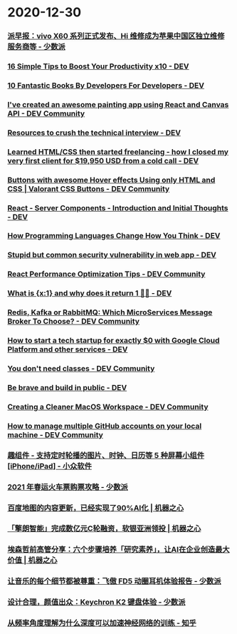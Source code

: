 
# 2020-12-30

### [派早报：vivo X60 系列正式发布、Hi 维修成为苹果中国区独立维修服务商等 - 少数派](https://sspai.com/post/64299)

### [16 Simple Tips to Boost Your Productivity x10 - DEV](https://dev.to/mcsee/16-simple-tips-to-boost-your-productivity-x10-1bf3)

### [10 Fantastic Books By Developers For Developers - DEV](https://dev.to/simonholdorf/10-fantastic-books-by-developers-for-developers-3hgc)

### [I've created an awesome painting app using React and Canvas API - DEV Community](https://dev.to/adrianbdesigns/i-ve-created-an-awesome-painting-app-using-react-and-canvas-api-47o9)

### [Resources to crush the technical interview - DEV](https://dev.to/denicmarko/resources-to-crush-the-technical-interview-1fc4)

### [Learned HTML/CSS then started freelancing - how I closed my very first client for $19,950 USD from a cold call - DEV](https://dev.to/coder_sales/learned-html-css-then-started-freelancing-how-i-closed-my-very-first-client-for-19-950-usd-from-a-cold-call-3701)

### [Buttons with awesome Hover effects Using only HTML and CSS | Valorant CSS Buttons - DEV Community](https://dev.to/lampewebdev/buttons-with-awesome-hover-effects-using-only-html-and-css-valorant-css-buttons-4icf)

### [React - Server Components - Introduction and Initial Thoughts - DEV](https://dev.to/sidthesloth92/react-server-components-initial-thoughts-3lml)

### [How Programming Languages Change How You Think - DEV](https://dev.to/integerman/how-programming-languages-change-how-you-think-ok1)

### [Stupid but common security vulnerability in web app  - DEV](https://dev.to/franzwong/stupid-but-common-security-vulnerability-in-web-app-24fd)

### [React Performance Optimization Tips - DEV Community](https://dev.to/harshdand/react-performance-optimization-tips-4238)

### [What is {x:1} and why does it return 1 🤷‍♂️  - DEV](https://dev.to/h43z/what-is-x-1-and-why-does-it-return-1-lbj)

### [Redis, Kafka or RabbitMQ: Which MicroServices Message Broker To Choose? - DEV Community](https://dev.to/assyahid/redis-kafka-or-rabbitmq-which-microservices-message-broker-to-choose-55k8)

### [How to start a tech startup for exactly $0 with Google Cloud Platform and other services - DEV](https://dev.to/geshan/how-to-start-a-tech-startup-for-exactly-0-with-google-cloud-platform-and-other-services-4i4d)

### [You don't need classes - DEV Community](https://dev.to/lukeshiru/you-don-t-need-classes-jk4)

### [Be brave and build in public - DEV](https://dev.to/victoria/be-brave-and-build-in-public-5afg)

### [Creating a Cleaner MacOS Workspace - DEV Community](https://dev.to/m4cs/creating-a-cleaner-macos-workspace-2e35)

### [How to manage multiple GitHub accounts on your local machine - DEV Community](https://dev.to/codetraveling/how-to-manage-multiple-github-accounts-on-your-local-machine-3gj0)

### [趣组件 - 支持定时轮播的图片、时钟、日历等 5 种屏幕小组件[iPhone/iPad] - 小众软件](https://www.appinn.com/qu-zu-jian-for-ios/)

### [2021 年春运火车票购票攻略 - 少数派](https://sspai.com/post/64285)

### [百度地图的内容更新，已经实现了90%AI化 | 机器之心](https://www.jiqizhixin.com/articles/2020-12-30-3)

### [「擎朗智能」完成数亿元C轮融资，软银亚洲领投 | 机器之心](https://www.jiqizhixin.com/articles/2020-12-30-2)

### [埃森哲前高管分享：六个步骤培养「研究素养」，让AI在企业创造最大价值 | 机器之心](https://www.jiqizhixin.com/articles/2020-12-30)

### [让音乐的每个细节都被尊重：飞傲 FD5 动圈耳机体验报告 - 少数派](https://sspai.com/post/64288)

### [设计合理，颜值出众：Keychron K2 键盘体验 - 少数派](https://sspai.com/post/64280)

### [从频率角度理解为什么深度可以加速神经网络的训练 - 知乎](https://zhuanlan.zhihu.com/p/340646831)